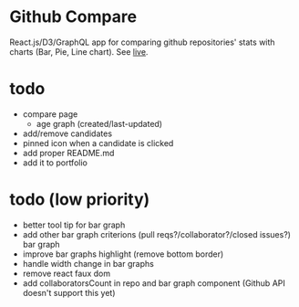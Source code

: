 # Github Compare

React.js/D3/GraphQL app for comparing github repositories' stats with charts (Bar, Pie, Line chart). See [live](https://chrisregner.github.io/github-compare).

# todo

- compare page
  - age graph (created/last-updated)
- add/remove candidates
- pinned icon when a candidate is clicked
- add proper README.md
- add it to portfolio

# todo (low priority)

- better tool tip for bar graph
- add other bar graph criterions (pull reqs?/collaborator?/closed issues?) bar graph
- improve bar graphs highlight (remove bottom border)
- handle width change in bar graphs
- remove react faux dom
- add collaboratorsCount in repo and bar graph component (Github API doesn't support this yet)
